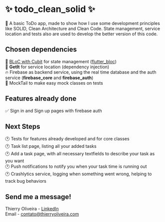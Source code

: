 # ✨ todo_clean_solid ✨

🚀 A basic ToDo app, made to show how I use some development principles like SOLID, Clean Architecture and Clean Code. State management, service location and tests also are used to develop the better version of this code. 

## Chosen dependencies
🤖 [BLoC with Cubit](https://bloclibrary.dev/#/flutterbloccoreconcepts) for state management ([flutter_bloc](https://pub.dev/packages/flutter_bloc))  
💉 **GetIt** for service location (dependency injection)  
🔥 Firebase as backend service, using the real time database and the auth service (**firebase_core** and **firebase_auth**)  
🧪 MockTail to make easy mock classes on tests

## Features already done
✅ Sign in and Sign up pages with firebase auth

## Next Steps
🕐 Tests for features already developed and for core classes  
🕐 Task list page, listing all your added tasks  
🕐 Add a task page, with all necessary textfields to describe your task as you want  
🕐 Push notifications to notify you when your task time is running out  
🕐 Crashlytics service, logging when something went wrong, helping to track bug behaviors

## Send me a message!
Thierry Oliveira - [LinkedIn](https://www.linkedin.com/in/thierry-oliveira/)  
Email - [contato@thierryoliveira.com](mailto:contato@thierryoliveira.com)